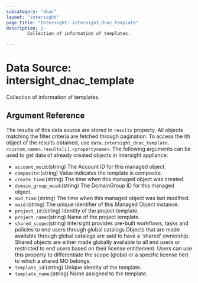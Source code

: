 ```yaml
---
subcategory: "dnac"
layout: "intersight"
page_title: "Intersight: intersight_dnac_template"
description: |-
        Collection of information of templates.

---
```


# Data Source: intersight_dnac_template
Collection of information of templates.
## Argument Reference
The results of this data source are stored in `results` property.
All objects matching the filter criteria are fetched through pagination.
To access the ith object of the results obtained, use `data.intersight_dnac_template.<custom_name>.results[i].<propertyname>`.
The following arguments can be used to get data of already created objects in Intersight appliance:
* `account_moid`:(string) The Account ID for this managed object. 
* `composite`:(string) Value indicates the template is composite. 
* `create_time`:(string) The time when this managed object was created. 
* `domain_group_moid`:(string) The DomainGroup ID for this managed object. 
* `mod_time`:(string) The time when this managed object was last modified. 
* `moid`:(string) The unique identifier of this Managed Object instance. 
* `project_id`:(string) Identity of the project template. 
* `project_name`:(string) Name of the project template. 
* `shared_scope`:(string) Intersight provides pre-built workflows, tasks and policies to end users through global catalogs.Objects that are made available through global catalogs are said to have a 'shared' ownership. Shared objects are either made globally available to all end users or restricted to end users based on their license entitlement. Users can use this property to differentiate the scope (global or a specific license tier) to which a shared MO belongs. 
* `template_id`:(string) Unique identity of the template. 
* `template_name`:(string) Name assigned to the template. 
 
